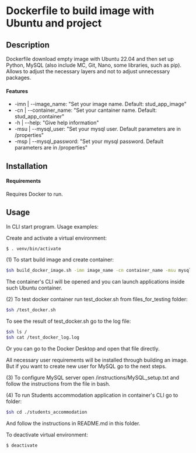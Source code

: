 # Dockerfile to build image with Ubuntu and project

## Description

Dockerfile download empty image with Ubuntu 22.04
and then set up Python, MySQL (also include MC, Git, Nano, some libraries, such as pip).
Allows to adjust the necessary layers and not to adjust unnecessary packages.

#### Features
 - -imn | --image_name: "Set your image name. Default: stud_app_image"
 - -cn | --container_name: "Set your cantainer name. Default: stud_app_container"
 - -h | --help: "Give help information"
 - -msu | --mysql_user: "Set your mysql user. Default parameters are in /properties"
 - -msp | --mysql_password: "Set your mysql password. Default parameters are in /properties"

## Installation
#### Requirements

Requires Docker to run.
## Usage

In CLI start program.
Usage examples:

Create and activate a virtual environment:
```sh
$ . venv/bin/activate
```

(1) To start build image and create container:

```sh
$sh build_docker_image.sh -imn image_name -cn container_name -msu mysql_user -msp mysql_password
```
The container's CLI will be opened and you can launch applications inside such Ubuntu container.

(2) To test docker container run test_docker.sh from files_for_testing folder:

```sh
$sh /test_docker.sh
```
To see the result of test_docker.sh go to the log file:
```sh
$sh ls /
$sh cat /test_docker_log.log
```
Or you can go to the Docker Desktop and open that file directly.

All necessary user requirements will be installed through building an image. But if you want to create new user for MySQL go to the next steps.

(3) To configure MySQL server open /instructions/MySQL_setup.txt and follow the instructions from the file in bash.

(4) To run Students accommodation application in container's CLI go to folder:

```sh
$sh cd ./students_accommodation
```
And follow the instructions in README.md in this folder.

To deactivate virtual environment:
```sh
$ deactivate
```
